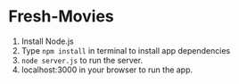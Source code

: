 # Fresh-Movies

1. Install Node.js
2. Type `npm install` in terminal to install app dependencies
3. `node server.js` to run the server.
4. localhost:3000 in your browser to run the app.
